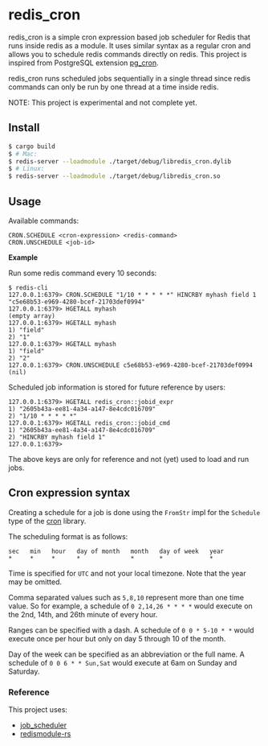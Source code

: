 # redis_cron

redis_cron is a simple cron expression based job scheduler for Redis that runs
inside redis as a module. It uses similar syntax as a regular cron and allows
you to schedule redis commands directly on redis. This project is inspired from
PostgreSQL extension [pg_cron](https://github.com/citusdata/pg_cron).

redis_cron runs scheduled jobs sequentially in a single thread since redis
commands can only be run by one thread at a time inside redis.

NOTE: This project is experimental and not complete yet.

## Install

```sh
$ cargo build
$ # Mac:
$ redis-server --loadmodule ./target/debug/libredis_cron.dylib
$ # Linux:
$ redis-server --loadmodule ./target/debug/libredis_cron.so
```

## Usage

Available commands:

```
CRON.SCHEDULE <cron-expression> <redis-command>
CRON.UNSCHEDULE <job-id>
```

**Example**

Run some redis command every 10 seconds:

```
$ redis-cli
127.0.0.1:6379> CRON.SCHEDULE "1/10 * * * * *" HINCRBY myhash field 1
"c5e68b53-e969-4280-bcef-21703def0994"
127.0.0.1:6379> HGETALL myhash
(empty array)
127.0.0.1:6379> HGETALL myhash
1) "field"
2) "1"
127.0.0.1:6379> HGETALL myhash
1) "field"
2) "2"
127.0.0.1:6379> CRON.UNSCHEDULE c5e68b53-e969-4280-bcef-21703def0994
(nil)
```

Scheduled job information is stored for future reference by users:

```
127.0.0.1:6379> HGETALL redis_cron::jobid_expr
1) "2605b43a-ee81-4a34-a147-8e4cdc016709"
2) "1/10 * * * * *"
127.0.0.1:6379> HGETALL redis_cron::jobid_cmd
1) "2605b43a-ee81-4a34-a147-8e4cdc016709"
2) "HINCRBY myhash field 1"
127.0.0.1:6379>
```

The above keys are only for reference and not (yet) used to load and run jobs.

## Cron expression syntax

Creating a schedule for a job is done using the `FromStr` impl for the
`Schedule` type of the [cron](https://github.com/zslayton/cron) library.

The scheduling format is as follows:

```text
sec   min   hour   day of month   month   day of week   year
*     *     *      *              *       *             *
```

Time is specified for `UTC` and not your local timezone. Note that the year may
be omitted.

Comma separated values such as `5,8,10` represent more than one time value. So
for example, a schedule of `0 2,14,26 * * * *` would execute on the 2nd, 14th,
and 26th minute of every hour.

Ranges can be specified with a dash. A schedule of `0 0 * 5-10 * *` would
execute once per hour but only on day 5 through 10 of the month.

Day of the week can be specified as an abbreviation or the full name. A
schedule of `0 0 6 * * Sun,Sat` would execute at 6am on Sunday and Saturday.

### Reference

This project uses:

* [job_scheduler](github.com/lholden/job_scheduler)
* [redismodule-rs](https://github.com/RedisLabsModules/redismodule-rs)
